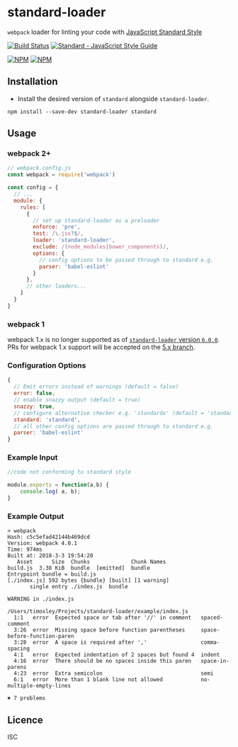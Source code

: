 # standard-loader

`webpack` loader for linting your code with [JavaScript Standard Style](https://github.com/standard/standard)

[![Build Status](https://travis-ci.org/standard/standard-loader.png?branch=master)](https://travis-ci.org/standard/standard-loader)
[![Standard - JavaScript Style Guide](https://img.shields.io/badge/code_style-standard-brightgreen.svg)](http://standardjs.com/)

[![NPM](https://nodei.co/npm/standard-loader.png?downloads=true)](https://nodei.co/npm/standard-loader/)
[![NPM](https://nodei.co/npm-dl/standard-loader.png?months=3&height=2)](https://nodei.co/npm/standard-loader/)

## Installation

* Install the desired version of `standard` alongside `standard-loader`.

```
npm install --save-dev standard-loader standard
```

## Usage

### webpack 2+

```js
// webpack.config.js
const webpack = require('webpack')

const config = {
  // ...
  module: {
    rules: [
      {
        // set up standard-loader as a preloader
        enforce: 'pre',
        test: /\.jsx?$/,
        loader: 'standard-loader',
        exclude: /(node_modules|bower_components)/,
        options: {
          // config options to be passed through to standard e.g.
          parser: 'babel-eslint'
        }
      },
      // other loaders...
    ]
  }
}

```

### webpack 1

webpack 1.x is no longer supported as of [`standard-loader` version `6.0.0`](https://github.com/standard/standard-loader/compare/5.0.0...6.0.0).  PRs for webpack 1.x support will be accepted on the [5.x branch](https://github.com/standard/standard-loader/tree/5.x).

### Configuration Options

```js
{
  // Emit errors instead of warnings (default = false)
  error: false,
  // enable snazzy output (default = true)
  snazzy: true,
  // configure alternative checker e.g. 'standardx' (default = 'standard')
  standard: 'standard',
  // all other config options are passed through to standard e.g.
  parser: 'babel-eslint'
}
```

### Example Input

```js
//code not conforming to standard style

module.exports = function(a,b) {
    console.log( a, b);
}

```

### Example Output

```
> webpack
Hash: c5c5efad42144b469dcd
Version: webpack 4.0.1
Time: 974ms
Built at: 2018-3-3 19:54:20
   Asset      Size  Chunks             Chunk Names
build.js  3.38 KiB  bundle  [emitted]  bundle
Entrypoint bundle = build.js
[./index.js] 592 bytes {bundle} [built] [1 warning]
       single entry ./index.js  bundle

WARNING in ./index.js

/Users/timoxley/Projects/standard-loader/example/index.js
  1:1   error  Expected space or tab after '//' in comment   spaced-comment
  3:26  error  Missing space before function parentheses     space-before-function-paren
  3:28  error  A space is required after ','                 comma-spacing
  4:1   error  Expected indentation of 2 spaces but found 4  indent
  4:16  error  There should be no spaces inside this paren   space-in-parens
  4:23  error  Extra semicolon                               semi
  6:1   error  More than 1 blank line not allowed            no-multiple-empty-lines

✖ 7 problems
```

## Licence

ISC
